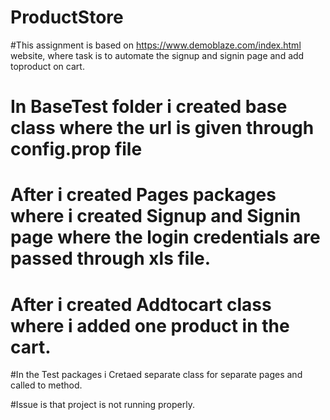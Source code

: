 # ProductStore
#This assignment is based on https://www.demoblaze.com/index.html website, where task is to automate the signup and signin page and add toproduct on cart.
# In BaseTest folder i created base class where the url is given through config.prop file
# After i created Pages packages where i created Signup and Signin page where the login credentials are passed through xls file.
# After i created Addtocart class where i added one product in the cart.
#In the Test packages i Cretaed separate class for separate pages and called to method.

#Issue is that project is not running properly.
